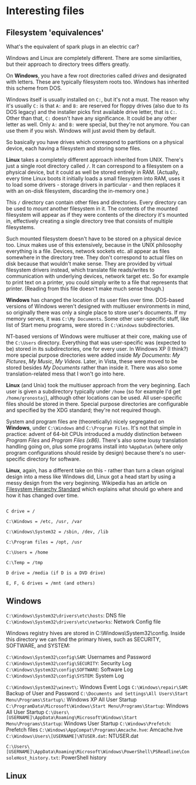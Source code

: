 # Interesting files


## Filesystem 'equivalences'


What's the equivalent of spark plugs in an electric car?

Windows and Linux are completely different. There are some similarities, but their approach to directory trees differs greatly.

On **Windows**, you have a few root directories called _drives_ and designated with letters. These are typically filesystem roots too. Windows has inherited this scheme from DOS.

Windows itself is usually installed on `C:`, but it's not a must. The reason why it's usually `C:` is that `A:` and `B:` are reserved for floppy drives (also due to its DOS legacy) and the installer picks first available drive letter, that is `C:`. Other than that, `C:` doesn't have any significance. It could be any other letter as well. Only `A:` and `B:` were special, but they're not anymore. You can use them if you wish. Windows will just avoid them by default.

So basically you have drives which correspond to partitions on a physical device, each having a filesystem and storing some files.

**Linux** takes a completely different approach inherited from UNIX. There's just a single root directory called `/`. It can correspond to a filesystem on a physical device, but it could as well be stored entirely in RAM. (Actually, every time Linux boots it initially loads a small filesystem into RAM, uses it to load some drivers - storage drivers in particular - and then replaces it with an on-disk filesystem, discarding the in-memory one.)

This `/` directory can contain other files and directories. Every directory can be used to _mount_ another filesystem in it. The contents of the mounted filesystem will appear as if they were contents of the directory it's mounted in, effectively creating a single directory tree that consists of multiple filesystems.

Such mounted filesystem doesn't have to be stored on a physical device too. Linux makes use of this extensively, because in the UNIX philosophy everything is a file. Devices, network sockets etc. all appear as files somewhere in the directory tree. They don't correspond to actual files on disk because that wouldn't make sense. They are provided by virtual filesystem drivers instead, which translate file reads/writes to communication with underlying devices, network target etc. So for example to print text on a printer, you could simply write to a file that represents that printer. (Reading from this file doesn't make much sense though.)

**Windows** has changed the location of its user files over time. DOS-based versions of Windows weren't designed with multiuser environments in mind, so originally there was only a single place to store user's documents. If my memory serves, it was `C:\My Documents`. Some other user-specific stuff, like list of Start menu programs, were stored in `C:\Windows` subdirectories.

NT-based versions of Windows were multiuser at their core, making use of the `C:\Users` directory. Everything that was user-specific was (expected to be) stored in its subdirectories, one for every user. In Windows XP (I think?) more special purpose directories were added inside _My Documents_: _My Pictures_, _My Music_, _My Videos_. Later, in Vista, these were moved to be stored besides _My Documents_ rather than inside it. There was also some translation-related mess that I won't go into here.

**Linux** (and Unix) took the multiuser approach from the very beginning. Each user is given a subdirectory typically under `/home` (so for example I'd get `/home/gronostaj`), although other locations can be used. All user-specific files should be stored in there. Special purpose directories are configurable and specified by the XDG standard; they're not required though.

System and program files are (theoretically) nicely segregated on **Windows**, under `C:\Windows` and `C:\Program Files`. It's not that simple in practice: advent of 64-bit CPUs introduced a muddy distinction between _Program Files_ and _Program Files (x86)_. There's also some lousy translation handling going on, plus some programs install into `%AppData%` (where only program configurations should reside by design) because there's no user-specific directory for software.

**Linux**, again, has a different take on this - rather than turn a clean original design into a mess like Windows did, Linux got a head start by using a messy design from the very beginning. Wikipedia has an article on [Filesystem Hierarchy Standard](https://en.wikipedia.org/wiki/Filesystem_Hierarchy_Standard) which explains what should go where and how it has changed over time.





```

C drive = /

C:\Windows = /etc, /usr, /var

C:\Windows\System32 = /sbin, /dev, /lib

C:\Program files = /opt, /usr

C:\Users = /home

C:\Temp = /tmp

D drive = /media (if D is a DVD drive)

E, F, G drives = /mnt (and others)

```






## Windows

`C:\Windows\System32\drivers\etc\hosts`: DNS file
`C:\Windows\System32\drivers\etc\networks`: Network Config file

Windows registry hives are stored in C:\Windows\System32\config. Inside this directory we can find the primary hives, such as SECURITY, SOFTWARE, and SYSTEM:

`C:\Windows\System32\config\SAM`: Usernames and Password
`C:\Windows\System32\config\SECURITY`: Security Log
`C:\Windows\System32\config\SOFTWARE`: Software Log 
`C:\Windows\System32\config\SYSTEM`: System Log




`C:\Windows\System32\winevt\`:  Windows Event Logs
`C:\Windows\repair\SAM`: Backup of User and Password
`C:\Documents and Settings\All Users\Start Menu\Programs\Startup\`: Windows XP All User Startup
`C:\ProgramData\Microsoft\Windows\Start Menu\Programs\Startup`: Windows All User Startup
`C:\Users\[USERNAME]\AppData\Roaming\Microsoft\Windows\Start Menu\Programs\Startup`: Windows User Startup
`C:\Windows\Prefetch`: Prefetch files
`C:\Windows\AppCompat\Programs\Amcache.hve`: Amcache.hve
`C:\Windows\Users\[USERNAME]\NTUSER.dat`: NTUSER.dat


`C:\Users\[USERNAME]\AppData\Roaming\Microsoft\Windows\PowerShell\PSReadline\ConsoleHost_history.txt`: PowerShell history

  




## Linux
